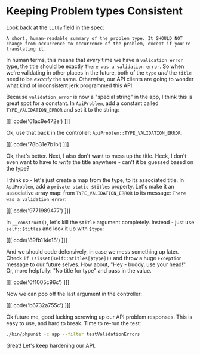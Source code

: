 # Keeping Problem types Consistent

Look back at the `title` field in the spec:

    A short, human-readable summary of the problem type. It SHOULD NOT
    change from occurrence to occurrence of the problem, except if you're
    translating it.

In human terms, this means that *every* time we have a `validation_error` type,
the title should be exactly `There was a validation error`. So when we're validating
in other places in the future, both of the `type` *and* the `title` need to be
*exactly* the same. Otherwise, our API clients are going to wonder what kind
of inconsistent jerk programmed this API.

Because `validation_error` is now a "special string" in the app, I think this is great
spot for a constant. In `ApiProblem`, add a constant called `TYPE_VALIDATION_ERROR`
and set it to the string:

[[[ code('61ac9e472e') ]]]

Ok, use that back in the controller: `ApiProblem::TYPE_VALIDATION_ERROR`:

[[[ code('78b31e7b1b') ]]]

Ok, that's better. Next, I also don't want to mess up the title. Heck, I don't even
want to have to *write* the title anywhere - can't it be guessed based on the type?

I think so - let's just create a map from the type, to its associated title. In
`ApiProblem`, add a `private static $titles` property. Let's make it an associative
array map: from `TYPE_VALIDATION_ERROR` to its message: `There was a validation error`:

[[[ code('9771989477') ]]]

In `__construct()`, let's kill the `$title` argument completely. Instead - just use
`self::$titles` and look it up with `$type`:

[[[ code('89fb114e18') ]]]

And we should code defensively, in case we mess something up later. Check
`if (!isset(self::$titles[$type]))` and throw a huge `Exception` message to our future
selves. How about, "Hey - buddy, use your head!". Or, more helpfully:
"No title for type" and pass in the value.

[[[ code('6f1005c96c') ]]]

Now we can pop off the last argument in the controller:

[[[ code('b6732a755c') ]]]

Ok future me, good lucking screwing up our API problem responses. This
is easy to use, and hard to break. Time to re-run the test:

```bash
./bin/phpunit -c app --filter testValidationErrors
```

Great! Let's keep hardening our API.
